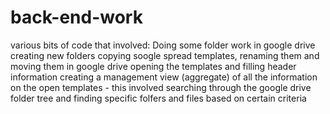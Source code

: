# back-end-work
various bits of code that involved:
Doing some folder work in google drive
creating new folders
copying soogle spread templates, renaming them and moving them in google drive
opening the templates and filling header information
creating a management view (aggregate) of all the information on the open templates - 
this involved searching through the google drive folder tree and finding specific folfers
and files based on certain criteria

